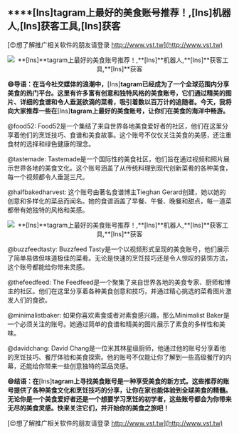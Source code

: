 ## ****[Ins]**tagram上最好的美食账号推荐！,**[Ins]**机器人,**[Ins]**获客工具,**[Ins]**获客**

[😍想了解推广相关软件的朋友请登录 http://www.vst.tw](http://www.vst.tw)

 <center><img src="https://vst.tw/MP4/tuiguang/png/0.png" alt="**[Ins]**tagram上最好的美食账号推荐！,**[Ins]**机器人,**[Ins]**获客工具,**[Ins]**获客"></center>

**😄导语：在当今社交媒体的浪潮中，**[Ins]**tagram已经成为了一个全球范围内分享美食的热门平台。这里有许多富有创意和独特风格的美食账号，它们通过精美的图片、详细的食谱和令人垂涎欲滴的菜肴，吸引着数以百万计的追随者。今天，我将向大家推荐一些在**[Ins]**tagram上最好的美食账号，让你们在美食的海洋中畅游。**

@food52: Food52是一个集结了来自世界各地美食爱好者的社区，他们在这里分享着他们的烹饪技巧、食谱和美食故事。这个账号不仅仅关注美食的美感，还注重食材的选择和绿色健康的理念。

@tastemade: Tastemade是一个国际性的美食社区，他们旨在通过视频和照片展示世界各地的美食文化。这个账号涵盖了从传统料理到现代创新菜肴的各种美食，每一个视频都令人垂涎三尺。

@halfbakedharvest: 这个账号由著名食谱博主Tieghan Gerard创建，她以她的创意和多样化的菜品而闻名。她的食谱涵盖了早餐、午餐、晚餐和甜点，每一道菜都带有她独特的风格和美感。

 <center><img src="https://vst.tw/MP4/tuiguang/png/8.png" alt="**[Ins]**tagram上最好的美食账号推荐！,**[Ins]**机器人,**[Ins]**获客工具,**[Ins]**获客"></center>

@buzzfeedtasty: Buzzfeed Tasty是一个以视频形式呈现的美食账号，他们展示了简单易做但味道极佳的菜肴。无论是快速的烹饪技巧还是令人惊叹的装饰方法，这个账号都能给你带来灵感。

@thefeedfeed: The Feedfeed是一个聚集了来自世界各地的美食专家、厨师和博主的社区。他们在这里分享着各种美食创意和技巧，并通过精心挑选的菜肴图片激发人们的食欲。

@minimalistbaker: 如果你喜欢素食或者对素食感兴趣，那么Minimalist Baker是一个必须关注的账号。她通过简单的食谱和精美的图片展示了素食的多样性和美味。

@davidchang: David Chang是一位米其林星级厨师，他通过他的账号分享着他的烹饪技巧、餐厅体验和美食探索。他的账号不仅能让你了解到一些高级餐厅的内幕，还能给你带来一些创意独特的菜品灵感。

**😄结语：在**[Ins]**tagram上寻找美食账号是一种享受美食的新方式。这些推荐的账号提供了各种美食文化和烹饪技巧的分享，让你在家也能体验到全球美食的精髓。无论你是一个美食爱好者还是一个想要学习烹饪的初学者，这些账号都会为你带来无尽的美食灵感。快来关注它们，并开始你的美食之旅吧！**

[😍想了解推广相关软件的朋友请登录 http://www.vst.tw](http://www.vst.tw)



